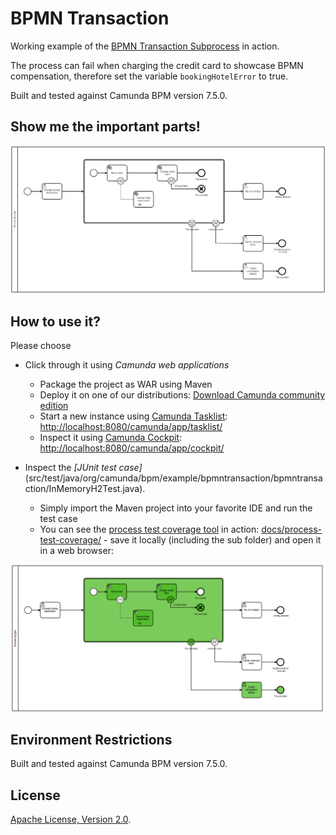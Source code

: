 BPMN Transaction
=========================

Working example of the [BPMN Transaction Subprocess](https://docs.camunda.org/manual/7.5/reference/bpmn20/subprocesses/transaction-subprocess/) in action.

The process can fail when charging the credit card to showcase BPMN compensation, therefore set the variable `bookingHotelError` to true.

Built and tested against Camunda BPM version 7.5.0.

Show me the important parts!
----------------------------

![BPMN Process](src/main/resources/process.png)

How to use it?
--------------

Please choose

- Click through it using *Camunda web applications*
  - Package the project as WAR using Maven
  - Deploy it on one of our distributions: [Download Camunda community edition](https://camunda.org/download/)
  - Start a new instance using
[Camunda Tasklist](http://docs.camunda.org/latest/guides/user-guide/#tasklist): [http://localhost:8080/camunda/app/tasklist/](http://localhost:8080/camunda/app/tasklist/default/)
  - Inspect it using
[Camunda Cockpit](http://docs.camunda.org/latest/guides/user-guide/#cockpit): [http://localhost:8080/camunda/app/cockpit/](http://localhost:8080/camunda/app/cockpit/default/)
  
- Inspect the *[JUnit test case]*(src/test/java/org/camunda/bpm/example/bpmntransaction/bpmntransaction/InMemoryH2Test.java).
  - Simply import the Maven project into your favorite IDE and run the test case
  - You can see the [process test coverage tool](https://github.com/camunda/camunda-consulting/tree/master/snippets/process-test-coverage) in action: [docs/process-test-coverage/](docs/process-test-coverage/) - save it locally (including the sub folder) and open it in a web browser:

![Process Test Coverage](docs/process-test-coverage.png)

Environment Restrictions
------------------------

Built and tested against Camunda BPM version 7.5.0.


License
-------

[Apache License, Version 2.0](http://www.apache.org/licenses/LICENSE-2.0).
